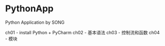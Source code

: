 # PythonApp
Python Application by SONG

ch01 - install Python + PyCharm
ch02 - 基本语法
ch03 - 控制流和函数
ch04 - 模块
